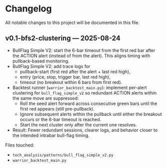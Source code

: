 # Changelog

All notable changes to this project will be documented in this file.

## v0.1-bfs2-clustering — 2025-08-24

- BullFlag Simple V2: start the 6-bar timeout from the first red bar after the ACTION alert (instead of from the alert). This aligns timing with pullback-based monitoring.
- BullFlag Simple V2: add trace logs for
  - pullback-start (first red after the alert + last red high),
  - entry (price, stop, trigger bar, last red high),
  - timeout (no breakout within 6 bars from first red).
- Backtest runner (`warrior_backtest_main.py`): implement per-alert clustering for `bull_flag_simple_v2` so redundant ACTION alerts within the same move are suppressed:
  - Roll the seed alert forward across consecutive green bars until the first red appears (still pre-pullback).
  - Ignore subsequent alerts within the pullback until either the breakout occurs or the 6-bar timeout is reached.
  - Start the next cluster only after the current one resolves.
- Result: Fewer redundant sessions, clearer logs, and behavior closer to the intended intrabar bull-flag timing.

Files touched:
- `tech_analysis/patterns/bull_flag_simple_v2.py`
- `warrior_backtest_main.py`

